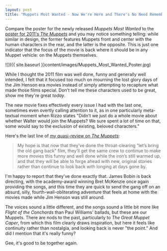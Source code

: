 ```yaml
---
layout: post
title: "Muppets Most Wanted - Now We're Here and There's No Need Remembering When"
---
```

  
Compare the poster for the newly released <em>Muppets Most Wanted</em> to the <a href="/2011/11/the-muppets-the-greatest-work-of-fan-fiction">poster for 2011's <em>The Muppets</em></a> and you may notice something telling: while similar in design, the former features Muppets front and center with the human characters in the rear, and the latter is the opposite. This is just one indicator that the focus of the movie is back where it should be in any Muppet vehicle: on the Muppets themselves.

![]({{ site.baseurl }}content/images/Muppets_Most_Wanted_Poster.jpg)

While I thought the 2011 film was well done, funny and generally well intended, I felt that it focused too much on mourning the lost glory days of the Jim Henson era movies instead of simply attempting to recapture what made those films special. Don't tell me these characters used to be great, show me they're great <em>today</em>.

The new movie fixes effectively every issue I had with the last one, sometimes even overtly calling attention to it, as in one particularly meta-textual moment when Rizzo states "Didn't we just do a whole movie about whether Walter would join the Muppets? We sure spent a lot of time on that, some would say to the exclusion of existing, beloved characters."

Here's the last line of <a href="/2011/11/the-muppets-the-greatest-work-of-fan-fiction">my quasi-review on <em>The Muppets</em></a>:

> My hope is that now that they’ve done the throat-clearing “let’s bring the old gang back” film, they’ll get the same crew to continue to make more movies this funny and well done while the iron’s still warmed up, and that they will be able to forge ahead with new, original stories rather than continue to look back with longing at days gone by.

I'm happy to report that they've done exactly that. James Bobin is back directing, with the academy-award winning Bret McKenzie once again providing the songs, and this time they are quick to send the gang off on an absurd, silly, fourth-wall-obliterating adventure that feels at home with the movies made while Jim Henson was still around.

The voices sound a little different, and the songs sound a little bit more like <i>Flight of the Conchords</i> than Paul Williams' ballads, but these are our Muppets. There are nods to the past, particularly to <em>The Great Muppet Caper</em>, from which this film clearly draws inspiration, but here it feels like continuity rather than nostalgia, and looking back is never "the point." And did I mention that it's really funny?

Gee, it's good to be together again.
